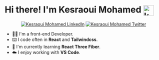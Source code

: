 


# Hi there! I'm Kesraoui Mohamed <img width="33" src="https://github.githubassets.com/images/mona-loading-default.gif" alt="kesraouimohamed1991 github" align="center" />

<div align="center">

  [![Kesraoui Mohamed LinkedIn](https://img.shields.io/badge/LinkedIn-0077B5?style=for-the-badge&logo=linkedin&logoColor=white)](https://www.linkedin.com/in/kesraoui-mohamed-298a6a147)
  [![Kesraoui Mohamed Twitter](https://img.shields.io/badge/Twitter-1DA1F2?style=for-the-badge&logo=twitter&logoColor=white)](https://twitter.com/KesraouiMohame1)

</div>

-  👨‍💻 I'm a front-end Developer.
-  ⌨️ I code often in **React** and  **Tailwindcss**.
-  💭 I'm currently learning **React Three Fiber**.
-  ☁️ I enjoy working with **VS Code**.



